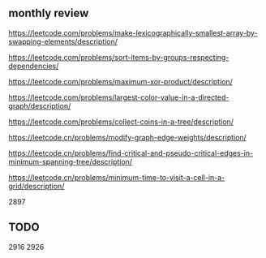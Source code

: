 

## monthly review

https://leetcode.com/problems/make-lexicographically-smallest-array-by-swapping-elements/description/

https://leetcode.com/problems/sort-items-by-groups-respecting-dependencies/

https://leetcode.com/problems/maximum-xor-product/description/

https://leetcode.com/problems/largest-color-value-in-a-directed-graph/description/

https://leetcode.com/problems/collect-coins-in-a-tree/description/

https://leetcode.cn/problems/modify-graph-edge-weights/description/

https://leetcode.cn/problems/find-critical-and-pseudo-critical-edges-in-minimum-spanning-tree/description/

https://leetcode.cn/problems/minimum-time-to-visit-a-cell-in-a-grid/description/

2897


## TODO

2916
2926
